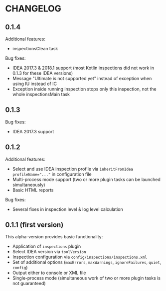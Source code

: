 # CHANGELOG

## 0.1.4 

Additional features:

 * inspectionsClean task

Bug fixes:

 * IDEA 2017.3 & 2018.1 support (most Kotlin inspections did not work in 0.1.3 for these IDEA versions)
 * Message "Ultimate is not supported yet" instead of exception when using IU instead of IC
 * Exception inside running inspection stops only this inspection, not the whole inspectionsMain task

## 0.1.3

Bug fixes:

 * IDEA 2017.3 support

## 0.1.2

Additional features:

 * Select and use IDEA inspection profile via `inheritFromIdea profileName="..."` in configuration file
 * Multi-process mode support (two or more plugin tasks can be launched simultaneously)
 * Basic HTML reports
 
Bug fixes:

 * Several fixes in inspection level & log level calculation 

## 0.1.1 (first version)

This alpha-version provides basic functionality:

 * Application of `inspections` plugin
 * Select IDEA version via `toolVersion`
 * Inspection configuration via `config/inspections/inspections.xml`
 * Set of additional options (`maxErrors`, `maxWarnings`, `ignoreFailures`, `quiet`, `config`)
 * Output either to console or XML file
 * Single-process mode (simultaneous work of two or more plugin tasks is not guaranteed)